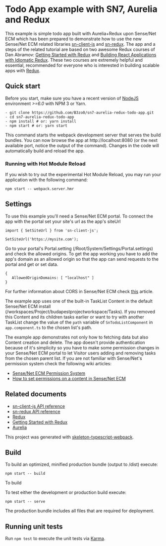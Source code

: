 # Todo App example with SN7, Aurelia and Redux

This example is simple todo app built with Aurelia+Redux upon Sense/Net ECM which has been prepared to demonstrate how to use the new Sense/Net ECM related libraries [sn-client-js](https://github.com/SenseNet/sn-client-js)
and [sn-redux](https://github.com/SenseNet/sn-redux). The app and a steps of the related tutorial are based on two awesome Redux courses of Dan Abramov: 
[Getting Started with Redux](https://egghead.io/courses/getting-started-with-redux) and [Building React Applications with Idiomatic Redux](https://egghead.io/courses/building-react-applications-with-idiomatic-redux). 
These two courses are extremely helpful and essential, recommended for everyone who is interested in building scalable apps with [Redux](http://redux.js.org/).

## Quick start

Before you start, make sure you have a recent version of [NodeJS](http://nodejs.org/) environment *>=6.0* with NPM 3 or Yarn.

```shell
- git clone https://github.com/B3zo0/sn7-aurelia-redux-todo-app.git
- cd sn7-aurelia-redux-todo-app
- npm install # or: yarn install
- npm start # or: yarn start
```
This command starts the webpack development server that serves the build bundles.
You can now browse the app at http://localhost:8080 (or the next available port, notice the output of the command). Changes in the code
will automatically build and reload the app.

### Running with Hot Module Reload

If you wish to try out the experimental Hot Module Reload, you may run your application with the following command:

```shell
npm start -- webpack.server.hmr
```
## Settings

To use this example you'll need a Sense/Net ECM portal. To connect the app with the portal set your site's url as the app's siteUrl

```
import { SetSiteUrl } from 'sn-client-js';

SetSiteUrl('https://mysite.com');
```

Go to your portal's Portal.setting (/Root/System/Settings/Portal.settings) and check the allowed origins. To get the app working you have to add the app's domain as an allowed origin so that the app can send requests to the 
portal and get or set data.

```
{
   AllowedOriginDomains: [ "localhost" ]
}
```

For further information about CORS in Sense/Net ECM check [this](http://wiki.sensenet.com/Cross-origin_resource_sharing) article.

The example app uses one of the built-in TaskList Content in the default Sense/Net ECM install (/workspaces/Project/budapestprojectworkspace/Tasks). If you removed this Content and its children tasks earlier
or want to try with another TaskList change the value of the ```path``` variable of ```SnTodoListComponent``` in ```app.component.ts``` to the chosen list's path.

The example app demonstrates not only how to fetching data but also Content creation and delete. The app doesn't provide authentication because of it's simplicity so you have to make some permission changes
in your Sense/Net ECM portal to let Visitor users adding and removing tasks from the chosen parent list.
If you are not familiar with Sense/Net's permission system check the following wiki articles:
* [Sense/Net ECM Permission System](http://wiki.sensenet.com/Permission_System)
* [How to set permissions on a content in Sense/Net ECM](http://wiki.sensenet.com/How_to_set_permissions_on_a_content)

## Related documents

* [sn-client-js API reference](http://www.sensenet.com/documentation/sn-client-js/index.html)
* [sn-redux API reference](http://www.sensenet.com/documentation/sn-redux/index.html)
* [Redux](http://redux.js.org/docs/introduction/)
* [Getting Started with Redux](https://egghead.io/courses/getting-started-with-redux)
* [Aurelia](http://aurelia.io/)

This project was generated with [skeleton-typescript-webpack](https://github.com/aurelia/skeleton-navigation/tree/master/skeleton-typescript-webpack).

## Build

To build an optimized, minified production bundle (output to /dist) execute:

```shell
npm start -- build
```

To build 

To test either the development or production build execute:

```shell
npm start -- serve
```

The production bundle includes all files that are required for deployment.

## Running unit tests

Run `npm test` to execute the unit tests via [Karma](https://karma-runner.github.io).
